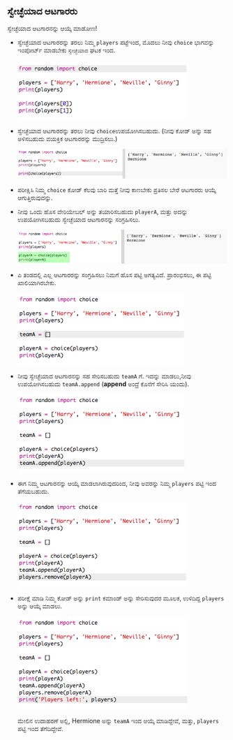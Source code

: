 ## ಸ್ವೇಚ್ಛೆಯಾದ ಆಟಗಾರರು

ಸ್ವೇಚ್ಛೆಯಾದ ಆಟಗಾರನನ್ನು ಆಯ್ಕೆ ಮಾಡೋಣ!

+ ಸ್ವೇಚ್ಛೆಯಾದ ಆಟಗಾರರನ್ನು ತರಲು ನಿಮ್ಮ `players` ಪಟ್ಟೆಇಂದ, ಮೊದಲು ನೀವು `choice` ಭಾಗವನ್ನು ಇಂಪೋರ್ಟ್ ಮಾಡಬೇಕು `ಸ್ವೇಚ್ಛೆಯಾದ` ಘಟಕ ಇಂದ.
    
    ![screenshot](images/team-import-random.png)

+ ಸ್ವೇಚ್ಛೆಯಾದ ಆಟಗಾರರನ್ನು ತರಲು ನೀವು `choice`ಉಪಯೋಗಿಸಬಹುದು. (ನೀವು ಕೋಡ್ ಅನ್ನು ಸಹ ಅಳಿಸಬಹುದು ವಯಕ್ತಿಕ ಆಟಗಾರರನ್ನು ಮುದ್ರಿಸಲು.)
    
    ![screenshot](images/team-random-player.png)

+ ಪರೀಕ್ಷಿಸಿ ನಿಮ್ಮ `choice` ಕೋಡ್ ಕೆಲವು ಬಾರಿ ಮತ್ತೆ ನೀವು ಕಾಣಬೇಕು ಪ್ರತಿಸಲ ಬೇರೆ ಆಟಗಾರರು ಆಯ್ಕೆ ಆಗುತ್ತಿರುವುದನ್ನು.

+ ನೀವು ಒಂದು ಹೊಸ ವೇರಿಯೇಬಲ್ ಅನ್ನು ತಯಾರಿಸಬಹುದು `playerA`, ಮತ್ತು ಅದನ್ನು ಉಪಯೋಗಿಸಬಹುದು ಸ್ವೇಚ್ಛೆಯಾದ ಆಟಗಾರನನ್ನು ಸಂಗ್ರಹಿಸಲು.
    
    ![screenshot](images/team-random-playerA.png)

+ ಎ ತಂಡದಲ್ಲಿ ಎಲ್ಲ ಆಟಗಾರರನ್ನು ಸಂಗ್ರಹಿಸಲು ನಿಮಗೆ ಹೊಸ ಪಟ್ಟಿ ಅಗತ್ಯವಿದೆ. ಪ್ರಾರಂಭಿಸಲು, ಈ ಪಟ್ಟಿ ಖಾಲಿಯಾಗಿರಬೇಕು.
    
    ![screenshot](images/team-teamA.png)

+ ನೀವು ಸ್ವೇಚ್ಛೆಯಾದ ಆಟಗಾರನನ್ನು ಸಹ ಸೇರಿಸಬಹುದು `teamA` ಗೆ. ಇದನ್ನು ಮಾಡಲು,ನೀವು ಉಪಯೋಗಿಸಬಹುದು `teamA.append` (**append** ಅಂದ್ರೆ ಕೊನೆಗೆ ಸೇರಿಸಿ ಯಂದು).
    
    ![screenshot](images/team-teamA-add.png)

+ ಈಗ ನಿಮ್ಮ ಆಟಗಾರನನ್ನು ಆಯ್ಕೆ ಮಾಡಲಾಗಿರುವುದರಿಂದ, ನೀವು ಅವರನ್ನು ನಿಮ್ಮ `players` ಪಟ್ಟಿ ಇಂದ ತೆಗೆಯಬಹುದು.
    
    ![screenshot](images/team-players-remove.png)

+ ಪರೀಕ್ಷೆ ಮಾಡಿ ನಿಮ್ಮ ಕೋಡ್ ಅನ್ನು `print` ಕಮಾಂಡ್ ಅನ್ನು ಸೇರಿಸುವುದರ ಮೂಲಕ, ಉಳಿದಿದ್ದ `players` ಅನ್ನು ಆಯ್ಕೆ ಮಾಡಲು.
    
    ![screenshot](images/team-players-remove-test.png)
    
    ಮೇಲಿನ ಉದಾಹರಣೆ ಅಲ್ಲಿ, Hermione ಅನ್ನು `teamA` ಇಂದ ಆಯ್ಕೆ ಮಾಡಿದ್ದೇವೆ, ಮತ್ತು, `players` ಪಟ್ಟಿ ಇಂದ ತೆಗೆದಿದ್ದೇವೆ.